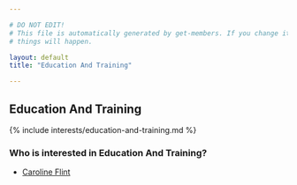 ```yaml
---

# DO NOT EDIT!
# This file is automatically generated by get-members. If you change it, bad
# things will happen.

layout: default
title: "Education And Training"

---
```


## Education And Training

{% include interests/education-and-training.md %}

### Who is interested in Education And Training?


* [Caroline Flint](/members/caroline-flint.html)
